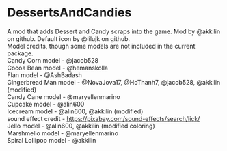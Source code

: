 # DessertsAndCandies
A mod that adds Dessert and Candy scraps into the game. Mod by @akkilin on github. Default icon by @lilujk on github.  
Model credits, though some models are not included in the current package.  
Candy Corn model - @jacob528  
Cocoa Bean model - @hemanskolla  
Flan model - @AshBadash  
Gingerbread Man model - @NovaJova17, @HoThanh7, @jacob528, @akkilin (modified)  
Candy Cane model - @maryellenmarino  
Cupcake model - @alin600  
Icecream model - @alin600, @akkilin (modified)  
  sound effect credit - https://pixabay.com/sound-effects/search/lick/  
Jello model - @alin600, @akkilin (modified coloring)  
Marshmello model - @maryellenmarino  
Spiral Lollipop model - @akkilin  
